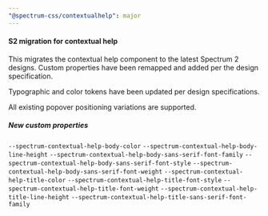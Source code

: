```yaml
---
"@spectrum-css/contextualhelp": major
---
```


#### S2 migration for contextual help

This migrates the contextual help component to the latest Spectrum 2 designs. Custom properties have been remapped and added per the design specification.

Typographic and color tokens have been updated per design specifications.

All existing popover positioning variations are supported.

##### New custom properties

`--spectrum-contextual-help-body-color`
`--spectrum-contextual-help-body-line-height`
`--spectrum-contextual-help-body-sans-serif-font-family`
`--spectrum-contextual-help-body-sans-serif-font-style`
`--spectrum-contextual-help-body-sans-serif-font-weight`
`--spectrum-contextual-help-title-color`
`--spectrum-contextual-help-title-font-style`
`--spectrum-contextual-help-title-font-weight`
`--spectrum-contextual-help-title-line-height`
`--spectrum-contextual-help-title-sans-serif-font-family`

